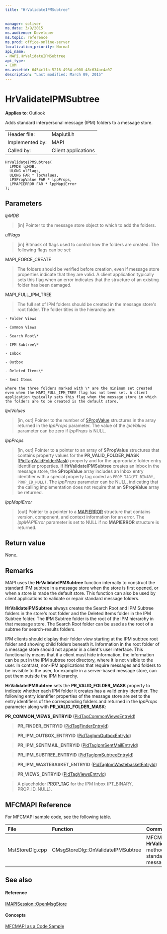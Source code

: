 ```yaml
---
title: "HrValidateIPMSubtree"
 
 
manager: soliver
ms.date: 3/9/2015
ms.audience: Developer
ms.topic: reference
ms.prod: office-online-server
localization_priority: Normal
api_name:
- MAPI.HrValidateIPMSubtree
api_type:
- COM
ms.assetid: 6454c1fa-5216-4934-a908-48c634ac4a07
description: "Last modified: March 09, 2015"
---
```


# HrValidateIPMSubtree

  
  
**Applies to**: Outlook 
  
Adds standard interpersonal message (IPM) folders to a message store. 
  
|||
|:-----|:-----|
|Header file:  <br/> |Mapiutil.h  <br/> |
|Implemented by:  <br/> |MAPI  <br/> |
|Called by:  <br/> |Client applications  <br/> |
   
```
HrValidateIPMSubtree(
  LPMDB lpMDB,
  ULONG ulFlags,
  ULONG FAR * lpcValues,
  LPSPropValue FAR * lppProps,
  LPMAPIERROR FAR * lppMapiError
);
```

## Parameters

 _lpMDB_
  
> [in] Pointer to the message store object to which to add the folders. 
    
 _ulFlags_
  
> [in] Bitmask of flags used to control how the folders are created. The following flags can be set:
    
MAPI_FORCE_CREATE 
  
> The folders should be verified before creation, even if message store properties indicate that they are valid. A client application typically sets this flag when an error indicates that the structure of an existing folder has been damaged. 
    
MAPI_FULL_IPM_TREE 
  
> The full set of IPM folders should be created in the message store's root folder. The folder titles in the hierarchy are:
    
    - Folder Views
    
    - Common Views
    
    - Search Root\*
    
    - IPM Subtree\*
    
    - Inbox
    
    - Outbox
    
    - Deleted Items\*
    
    - Sent Items
    
    where the three folders marked with \* are the minimum set created even when the MAPI_FULL_IPM_TREE flag has not been set. A client application typically sets this flag when the message store in which the folders are to be created is the default store.
    
 _lpcValues_
  
> [in, out] Pointer to the number of [SPropValue](spropvalue.md) structures in the array returned in the  _lppProps_ parameter. The value of the  _lpcValues_ parameter can be zero if  _lppProps_ is NULL. 
    
 _lppProps_
  
> [in, out] Pointer to a pointer to an array of **SPropValue** structures that contains property values for the **PR_VALID_FOLDER_MASK** ([PidTagValidFolderMask](pidtagvalidfoldermask-canonical-property.md)) property and for the appropriate folder entry identifier properties. If **HrValidateIPMSubtree** creates an Inbox in the message store, the **SPropValue** array includes an Inbox entry identifier with a special property tag coded as  `PROP_TAG(PT_BINARY, PROP_ID_NULL)`. The  _lppProps_ parameter can be NULL, indicating that the calling implementation does not require that an **SPropValue** array be returned. 
    
 _lppMapiError_
  
> [out] Pointer to a pointer to a [MAPIERROR](mapierror.md) structure that contains version, component, and context information for an error. The  _lppMAPIError_ parameter is set to NULL if no **MAPIERROR** structure is returned. 
    
## Return value

None.
  
## Remarks

MAPI uses the **HrValidateIPMSubtree** function internally to construct the standard IPM subtree in a message store when the store is first opened, or when a store is made the default store. This function can also be used by client applications to validate or repair standard message folders. 
  
 **HrValidateIPMSubtree** always creates the Search Root and IPM Subtree folders in the store's root folder and the Deleted Items folder in the IPM Subtree folder. The IPM Subtree folder is the root of the IPM hierarchy in that message store. The Search Root folder can be used as the root of a subtree for search-results folders. 
  
IPM clients should display their folder view starting at the IPM subtree root folder and showing child folders beneath it. Information in the root folder of a message store should not appear in a client's user interface. This functionality means that if a client must hide information, the information can be put in the IPM subtree root directory, where it is not visible to the user. In contrast, non-IPM applications that require messages and folders to be invisible to the user, for example in a server-based message store, can put them outside the IPM hierarchy. 
  
 **HrValidateIPMSubtree** sets the **PR_VALID_FOLDER_MASK** property to indicate whether each IPM folder it creates has a valid entry identifier. The following entry identifier properties of the message store are set to the entry identifiers of the corresponding folders and returned in the  _lppProps_ parameter along with **PR_VALID_FOLDER_MASK**: 
  
 **PR_COMMON_VIEWS_ENTRYID** ([PidTagCommonViewsEntryId](pidtagcommonviewsentryid-canonical-property.md))
  
> **PR_FINDER_ENTRYID** ([PidTagFinderEntryId](pidtagfinderentryid-canonical-property.md))
  
> **PR_IPM_OUTBOX_ENTRYID** ([PidTagIpmOutboxEntryId](pidtagipmoutboxentryid-canonical-property.md))
  
> **PR_IPM_SENTMAIL_ENTRYID** ([PidTagIpmSentMailEntryId](pidtagipmsentmailentryid-canonical-property.md))
  
> **PR_IPM_SUBTREE_ENTRYID** ([PidTagIpmSubtreeEntryId](pidtagipmsubtreeentryid-canonical-property.md))
  
> **PR_IPM_WASTEBASKET_ENTRYID** ([PidTagIpmWastebasketEntryId](pidtagipmwastebasketentryid-canonical-property.md))
  
> **PR_VIEWS_ENTRYID** ([PidTagViewsEntryId](pidtagviewsentryid-canonical-property.md))
  
> A placeholder [PROP_TAG](prop_tag.md) for the IPM Inbox (PT_BINARY, PROP_ID_NULL). 
    
## MFCMAPI Reference

For MFCMAPI sample code, see the following table.
  
|**File**|**Function**|**Comment**|
|:-----|:-----|:-----|
|MstStoreDlg.cpp  <br/> |CMsgStoreDlg::OnValidateIPMSubtree  <br/> |MFCMAPI uses the **HrValidateIPMSubtree** method to add standard folders to a message store.  <br/> |
   
## See also

#### Reference

[IMAPISession::OpenMsgStore](imapisession-openmsgstore.md)
#### Concepts

[MFCMAPI as a Code Sample](mfcmapi-as-a-code-sample.md)

